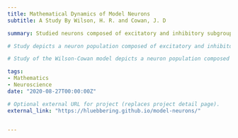 ```yaml
---
title: Mathematical Dynamics of Model Neurons 
subtitle: A Study By Wilson, H. R. and Cowan, J. D

summary: Studied neurons composed of excitatory and inhibitory subgroups, which each exhibited various oscillation patterns when fired.

# Study depicts a neuron population composed of excitatory and inhibitory subpopulations, exhibiting various oscillation patterns when fired.

# Study of the Wilson-Cowan model depicts a neuron population composed of an excitatory and inhibitory subpopulation. Both subgroups represent large-scale neurons that exhibit various oscillation patterns when fired.

tags:
- Mathematics
- Neuroscience
date: "2020-08-27T00:00:00Z"

# Optional external URL for project (replaces project detail page).
external_link: "https://hluebbering.github.io/model-neurons/"

  
---
```



